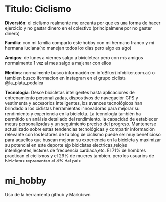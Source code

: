 # Titulo: Ciclismo

**Diversión**: el ciclismo realmente me encanta por que es una forma de hacer ejercicio y no gastar dinero en el colectivo (principalmene por no gaster dinero)

**Familia**: con mi familia comparto este hobby con mi hermano franco y mi hermana luciana(no manejan todos los dias pero algo es algo)

**Amigos**: de lunes a viernes salgo a bicicletear pero con mis amigos normalmente 1 vez al mes salgo a majenar con ellos

**Medios**: normalmente busco información en infoBiker(infobiker.com.ar) o tambien busco iformacion en instagram en el grupo ciclista @la_plata_pedalea

**Tecnología**: Desde bicicletas inteligentes hasta aplicaciones de entrenamiento personalizadas, dispositivos de navegación GPS y vestimenta y accesorios inteligentes, los avances tecnológicos han brindado a los ciclistas herramientas innovadoras para mejorar su rendimiento y experiencia en la bicicleta. La tecnología también ha permitido un análisis detallado del rendimiento, la capacidad de establecer metas personalizadas y un seguimiento preciso del progreso. Mantenerse actualizado sobre estas tendencias tecnológicas y compartir información relevante con los lectores de tu blog de ciclismo puede ser muy beneficioso para aquellos que buscan mejorar su experiencia en la bicicleta y maximizar su potencial en este deporte ejp bicicletas electricas,relojes intenligentes,lectores de frecuencia cardiaca,etc. El 71% de hombres practican el ciclismos y el 29% de mujeres tambien. pero los usuarios de bicicletas representan el 4% del pais.
# mi_hobby
Uso de la herramienta github y Markdown
